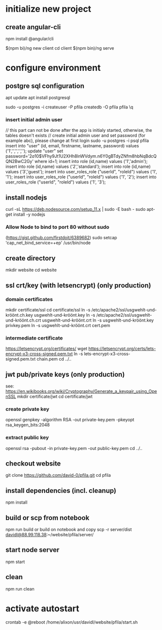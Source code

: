 # initialize new project
## create angular-cli
npm install @angular/cli

$(npm bi)/ng new client
cd client
$(npm bin)/ng serve

# configure environment
## postgre sql configuration
apt update
apt install postgresql

sudo -u postgres -i
createuser -P pfila
createdb -O pfila pfila
\q

### insert initial admin user
// this part can not be done after the app is initialy started, otherwise, the tables doesn't exists
// create initial admin user and set password (for example abc), please change at first login
sudo -u postgres -i
psql pfila
insert into "user" (id, email, firstname, lastname, password) values ('1','<user-Email>','<firstName>','<lastName>','');
update "user" set password='$2a$10$VFhy9Jt1U2XHh8lnWVdym.n6Y0gBTdyZNfm8hbNqBdcQQN2BwC2Gy' where id=1;
insert into role (id,name) values ('1','admin');
insert into role (id,name) values ('2','standard');
insert into role (id,name) values ('3','guest');
insert into user_roles_role ("userId", "roleId") values ('1', '1');
insert into user_roles_role ("userId", "roleId") values ('1', '2');
insert into user_roles_role ("userId", "roleId") values ('1', '3');

## install nodejs
curl -sL https://deb.nodesource.com/setup_11.x | sudo -E bash -
sudo apt-get install -y nodejs

### Allow Node to bind to port 80 without sudo
(https://gist.github.com/firstdoit/6389682)
sudo setcap 'cap_net_bind_service=+ep' /usr/bin/node

## create directory
mkdir website
cd website

## ssl crt/key (with letsencrypt) (only production)
### domain certificates
mkdir certificate/ssl
cd certificate/ssl
ln -s /etc/apache2/ssl/usgwehlt-und-kröönt.ch.key usgwehlt-und-kröönt.key
ln -s /etc/apache2/ssl/usgwehlt-und-kröönt.ch.crt usgwehlt-und-kröönt.crt
ln -s usgwehlt-und-kröönt.key privkey.pem
ln -s usgwehlt-und-kröönt.crt cert.pem

### intermediate certificate
https://letsencrypt.org/certificates/
wget https://letsencrypt.org/certs/lets-encrypt-x3-cross-signed.pem.txt
ln -s lets-encrypt-x3-cross-signed.pem.txt chain.pem
cd ../..

## jwt pub/private keys (only production)
see: https://en.wikibooks.org/wiki/Cryptography/Generate_a_keypair_using_OpenSSL
mkdir certificate/jwt
cd certificate/jwt
### create private key
openssl genpkey -algorithm RSA -out private-key.pem -pkeyopt rsa_keygen_bits:2048
### extract public key
openssl rsa -pubout -in private-key.pem -out public-key.pem
cd ../..

## checkout website
git clone https://github.com/david-0/pfila.git
cd pfila

## install dependencies (incl. cleanup)
npm install

## build or scp from notebook
npm run build
or build on notebook and copy
scp -r server/dist davidl@88.99.118.38:~/website/pfila/server/

## start node server
npm start

## clean
npm run clean

# activate autostart
crontab -e
@reboot /home/alixon/usr/davidl/website/pfila/start.sh
